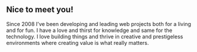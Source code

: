 ## Nice to meet you!

Since 2008 I’ve been developing and leading web projects both for a living and for fun. I have a love and thirst for knowledge and same for the technology. I love building things and thrive in creative and prestigeless environments where creating value is what really matters.



